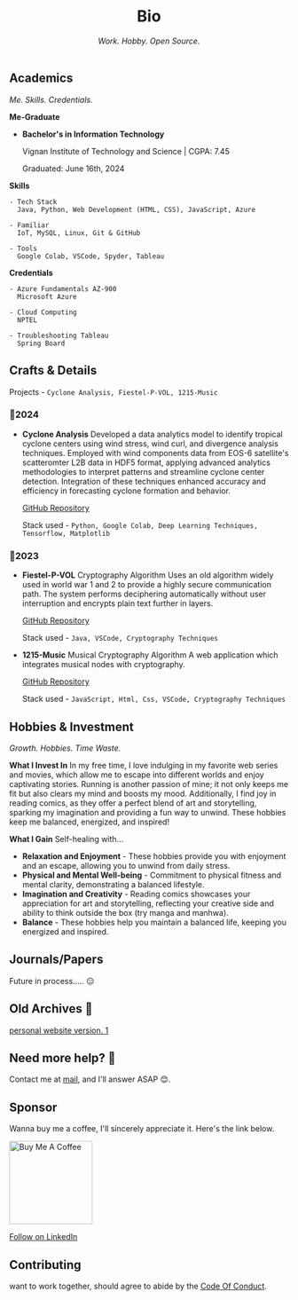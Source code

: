 <div align="center">
  <h1>Bio</h1>
  <em>Work. Hobby. Open Source.</em>
</div>
<br>

## Academics
*Me. Skills. Credentials.*
<!--
Visit the [repository](https://github.com/evavic44/portfolio-ideas) on Github and scroll to the readme section, you'll see a pencil icon on the right, click it to fork the project. This will create a copy in your account.

![fork-project](https://user-images.githubusercontent.com/62628408/164759147-84c9baa0-503e-4163-a352-6132de3b916c.png)
-->
**Me-Graduate**
- **Bachelor's in Information Technology**

  Vignan Institute of Technology and Science | CGPA: 7.45

  Graduated: June 16th, 2024

**Skills**
```
- Tech Stack 
  Java, Python, Web Development (HTML, CSS), JavaScript, Azure

- Familiar
  IoT, MySQL, Linux, Git & GitHub

- Tools
  Google Colab, VSCode, Spyder, Tableau
```
**Credentials**
```
- Azure Fundamentals AZ-900 
  Microsoft Azure

- Cloud Computing  
  NPTEL

- Troubleshooting Tableau  
  Spring Board
```
## Crafts & Details

Projects - `Cyclone Analysis, Fiestel-P-VOL, 1215-Music`

### 📅**2024**
- **Cyclone Analysis**
  Developed a data analytics model to identify tropical cyclone centers using wind stress, wind curl, 
  and divergence analysis techniques. Employed with wind components data from EOS-6 satellite's 
  scatteromter L2B data in HDF5 format, applying advanced analytics methodologies to interpret 
  patterns and streamline cyclone center detection. Integration of these techniques enhanced 
  accuracy and efficiency in forecasting cyclone formation and behavior.

  [GitHub Repository](https://github.com/Karroat/Cyclone-Analysis.git)
  
  Stack used - `Python, Google Colab, Deep Learning Techniques, Tensorflow, Matplotlib`

### 📅**2023**
- **Fiestel-P-VOL** Cryptography Algorithm
  Uses an old algorithm widely used in world war 1 and 2 to provide a highly secure communication 
  path. The system performs deciphering automatically without user interruption and encrypts
  plain text further in layers.

  [GitHub Repository](https://github.com/Karroat/fiestel.git)

  Stack used - `Java, VSCode, Cryptography Techniques`

- **1215-Music** Musical Cryptography Algorithm 
  A web application which integrates musical nodes with cryptography.

  [GitHub Repository](https://github.com/Karroat/1215music.git)

  Stack used - `JavaScript, Html, Css, VSCode, Cryptography Techniques`

## Hobbies & Investment

*Growth. Hobbies. Time Waste.*

**What I Invest In**
In my free time, I love indulging in my favorite web series and movies, which allow me to escape into different worlds and enjoy captivating stories. Running is another passion of mine; it not only keeps me fit but also clears my mind and boosts my mood. Additionally, I find joy in reading comics, as they offer a perfect blend of art and storytelling, sparking my imagination and providing a fun way to unwind. These hobbies keep me balanced, energized, and inspired!

**What I Gain**
Self-healing with...

- **Relaxation and Enjoyment** - These hobbies provide you with enjoyment and an escape, allowing you to unwind from daily stress.
- **Physical and Mental Well-being** - Commitment to physical fitness and mental clarity, demonstrating a balanced lifestyle.
- **Imagination and Creativity** - Reading comics showcases your appreciation for art and storytelling, reflecting your creative side and ability to think outside the box (try manga and manhwa).
- **Balance** - These hobbies help you maintain a balanced life, keeping you energized and inspired.

## Journals/Papers

Future in process..... 😑

## Old Archives 💾

[personal website version. 1](https://perwebk-portfolio.pages.dev/)

## Need more help? 🤔

Contact me at [mail](mailto:bhuvankandhi2002@gmail.com), and I'll answer ASAP 😊.

## Sponsor

Wanna buy me a coffee, I'll sincerely appreciate it. Here's the link below.

<a href="https://www.buymeacoffee.com/bhuvankande" target="_blank">
  <img width="150px" src="https://cdn.buymeacoffee.com/buttons/v2/default-yellow.png" alt="Buy Me A Coffee">
</a>

<a class="libutton" href="https://www.linkedin.com/comm/mynetwork/discovery-see-all?usecase=PEOPLE_FOLLOWS&followMember=bhuvan-k-62263a243" target="_blank">Follow on LinkedIn</a>


## Contributing

want to work together, should agree to abide by the [Code Of Conduct](https://github.com/pancakehub/Readme/blob/main/README.md).
